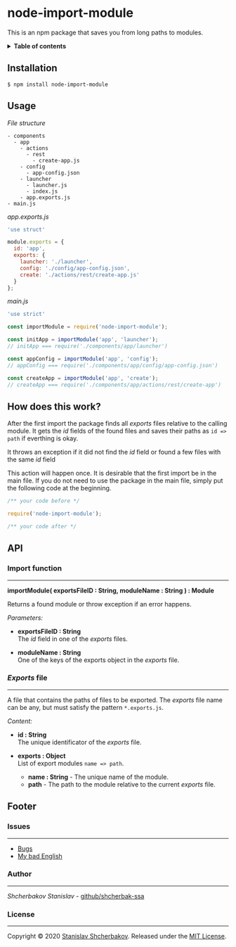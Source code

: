 # node-import-module #

This is an npm package that saves you from long paths to modules.

<details>
<summary><strong>Table of contents</strong></summary>

 - [Installation](#installation)
 - [Usage](#usage)
 - [How does this work?](#how-does-this-work)
 - [API](#api)
   * [Import funtions](#import-function)
   * [Exports file](#exports-file)
 - [Footer](#footer)
   * [Issues](#issues)
   * [Author](#author)
   * [License](#license) 

</details>

## Installation ##

```
$ npm install node-import-module
```

## Usage ##

*File structure*

```
- components
  - app
    - actions
      - rest
        - create-app.js
    - config
      - app-config.json
    - launcher
      - launcher.js
      - index.js
    - app.exports.js
- main.js
```

*app.exports.js*

```javascript
'use struct'

module.exports = {
  id: 'app',
  exports: {
    launcher: './launcher',
    config: './config/app-config.json',
    create: './actions/rest/create-app.js'
  }
};
```

*main.js*

```javascript
'use strict'

const importModule = require('node-import-module');

const initApp = importModule('app', 'launcher');
// initApp === require('./components/app/launcher')

const appConfig = importModule('app', 'config');
// appConfig === require('./components/app/config/app-config.json')

const createApp = importModule('app', 'create');
// createApp === require('./components/app/actions/rest/create-app')
```

## How does this work? ##

After the first import the package finds all *exports* files relative to the calling module.
It gets the *id* fields of the found files and saves their paths as `id => path` if everthing is okay.

It throws an exception if it did not find the *id* field or found a few files with the same *id* field

This action will happen once.
It is desirable that the first import be in the main file.
If you do not need to use the package in the main file,
simply put the following code at the beginning.

```javascript
/** your code before */

require('node-import-module');

/** your code after */
```

## API ##

### Import function ###

-----------------------

**importModule( exportsFileID : String, moduleName : String ) : Module**

Returns a found module or throw exception if an error happens.

*Parameters:*

 - **exportsFileID : String**<br>
   The *id* field in one of the *exports* files.

 - **moduleName : String**<br>
   One of the keys of the exports object in the *exports* file.

### *Exports* file ###

----------------------

A file that contains the paths of files to be exported.
The *exports* file name can be any, but must satisfy the pattern `*.exports.js`.

*Content:*

 - **id : String**<br>
   The unique identificator of the *exports* file.

 - **exports : Object**<br>
   List of export modules `name => path`.

   * **name : String** - The unique name of the module.
   * **path** - The path to the module relative to the current *exports* file.

## Footer ##

### Issues ###

--------------

 - [Bugs](https://github.com/shcherbak-ssa/node-import-module/issues)
 - [My bad English](https://github.com/shcherbak-ssa/node-import-module/issues/1)

### Author ###

--------------

*Shcherbakov Stanislav* - [github/shcherbak-ssa](https://github.com/shcherbak-ssa)

### License ###

---------------

Copyright &copy; 2020 [Stanislav Shcherbakov](https://github.com/shcherbak-ssa).
Released under the [MIT License](LICENSE).